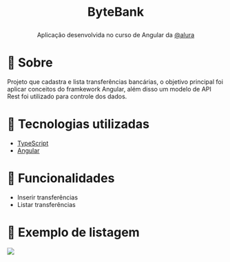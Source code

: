 <h1><p align="center">ByteBank</p></h1>
 <p align="center">Aplicação desenvolvida no curso de Angular da <a href="https://www.alura.com.br//">@alura</a> </p>

# 🎯 Sobre
   Projeto que cadastra e lista transferências bancárias, o objetivo principal foi aplicar conceitos do framkework Angular, além disso um modelo de API Rest foi utilizado para controle dos dados.

# 🚀 Tecnologias utilizadas 
- [TypeScript](https://www.typescriptlang.org/)
- [Angular](https://angular.io/)

# 🎇 Funcionalidades 
- Inserir transferências
- Listar transferências

# 👀 Exemplo de listagem 
<img src="https://user-images.githubusercontent.com/53583192/158655890-7cb19fe7-3988-4ae3-ba85-bfa1ebb83aba.PNG"/>


